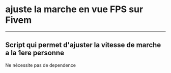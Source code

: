 # ajuste la marche en vue FPS sur Fivem
-----------------------------------------------------
Script qui permet d'ajuster la vitesse de marche a la 1ere personne
-----------------------------------------------------
Ne nécessite pas de dependence
